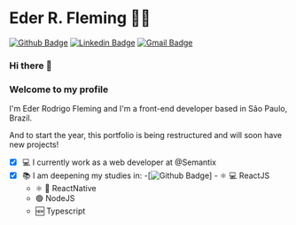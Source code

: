 # Eder R. Fleming :man_technologist:

[![Github Badge](https://img.shields.io/badge/-Github-000?style=flat-square&logo=Github&logoColor=white&link=https://github.com/ederfleming)](https://github.com/ederfleming)
[![Linkedin Badge](https://img.shields.io/badge/-LinkedIn-blue?style=flat-square&logo=Linkedin&logoColor=white&link=https://www.linkedin.com/in/ederfleming/)](https://www.linkedin.com/in/ederfleming/)
[![Gmail Badge](https://img.shields.io/badge/-Gmail-c14438?style=flat-square&logo=Gmail&logoColor=white&link=mailto:ederfleming@gmail.com)](mailto:ederfleming@gmail.com)

### Hi there 👋 
### Welcome to my profile


I'm Eder Rodrigo Fleming and I'm a front-end developer based in São Paulo, Brazil.

And to start the year, this portfolio is being restructured and will soon have new projects!

- [x] :computer: I currently work as a web developer at @Semantix
- [x] :books: I am deepening my studies in:
-[![Github Badge](https://xesque.rocketseat.dev/platform/tech/javascript.svg)]
       - :atom_symbol: :computer: ReactJS
    - :atom_symbol: :iphone: ReactNative 
    - :green_circle:  NodeJS 
    - :new: Typescript
